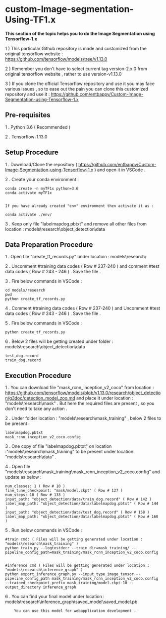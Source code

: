 # custom-Image-segmentation-Using-TF1.x

**This section of the topic helps you to do the Image Segmentation using Tensorflow-1.x**

1 ) This particular Github repository is made and customized from the original tensorflow website : https://github.com/tensorflow/models/tree/v1.13.0

2 ) Remember you don't have to select current tag version-2.x.0 from original tensorflow website , rather to use version-v1.13.0 

3 ) If you clone the official Tensorflow repository and use it you may face various issues , so to ease out the pain  you can clone this customized repository and use it :   https://github.com/entbappy/Custom-Image-Segmentation-using-Tensorflow-1.x 

## Pre-requisites

1 . Python 3.6 ( Recommended )

2 . Tensorflow-1.13.0

## Setup Procedure

1 . Download/Clone the repository ( https://github.com/entbappy/Custom-Image-Segmentation-using-Tensorflow-1.x )  and open it in VSCode .

2 . Create your conda environment : 
	
	conda create -n myTF1x python=3.6
	conda activate myTF1x
	

	If you have already created "env" environment then activate it as :
	
	conda activate ./env/

3 . Keep only file "labelmapdog.pbtxt" and remove all other files from location : models\research\object_detection\data

## Data Preparation Procedure

1 . Open file "create_tf_records.py" under locatoin : models\research\

2 . Uncomment #training data codes ( Row # 237-240 ) and comment #test data codes ( Row # 243 - 246 ) . Save the file .



3 . Fire below commands in VSCode :

	cd models/research
	pwd
	python create_tf_records.py
	
4 . Comment #training data codes ( Row # 237-240 ) and Uncomment #test data codes ( Row # 243 - 246 ) . Save the file .	

5 . Fire below commands in VSCode :

	python create_tf_records.py

6 . Below 2 files will be getting created under folder : models\research\object_detection\data

	test_dog.record
	train_dog.record
  
  
  ## Execution Procedure

1 . You can download file "mask_rcnn_inception_v2_coco" from location : https://github.com/tensorflow/models/blob/v1.13.0/research/object_detection/g3doc/detection_model_zoo.md and place it under location : "models\research\mask" . But here the required files are present , so you don't need to take any action .

2 . Under folder location : "models\research\mask_training" , below 2 files to be present :

	labelmapdog.pbtxt
	mask_rcnn_inception_v2_coco.config
	
3 . One copy of file "labelmapdog.pbtxt" on location :"models\research\mask_training" to be present under location "models\research\data" .

4 . Open file "models\research\mask_training\mask_rcnn_inception_v2_coco.config" and update as below :

	num_classes: 1 ( Row # 10 )
	fine_tune_checkpoint: "mask/model.ckpt" ( Row # 127 )
	num_steps: 10 ( Row # 133 )
	input_path: "object_detection/data/train_dog.record" ( Row # 142 )
	label_map_path: "object_detection/data/labelmapdog.pbtxt" ( Row # 144 )
	input_path: "object_detection/data/test_dog.record" ( Row # 158 ) 
	label_map_path: "object_detection/data/labelmapdog.pbtxt" ( Row # 160 )
	
5 . Run below commands in VSCode :

	#train cmd: ( Files will be getting generated under location : "models\research\mask_training" )
	python train.py --logtostderr --train_dir=mask_training/ --pipeline_config_path=mask_training/mask_rcnn_inception_v2_coco.config


	#inference cmd ( Files will be getting generated under location : "models\research\inference_graph" )
	python export_inference_graph.py --input_type image_tensor --pipeline_config_path mask_training/mask_rcnn_inception_v2_coco.config --trained_checkpoint_prefix mask_training/model.ckpt-10 --output_directory inference_graph
		
6 . You can find your final model under location : models\research\inference_graph\saved_model\saved_model.pb		
	
		You can use this model for webapplication development .


